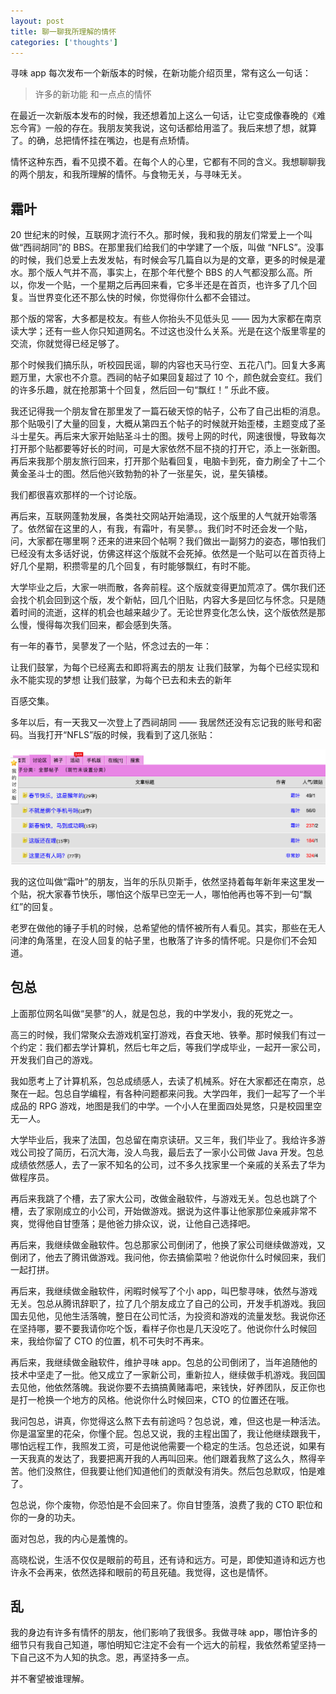 ```yaml
---
layout: post
title: 聊一聊我所理解的情怀
categories: ['thoughts']
---
```


寻味 app 每次发布一个新版本的时候，在新功能介绍页里，常有这么一句话：

> 许多的新功能
> 和一点点的情怀

在最近一次新版本发布的时候，我还想着加上这么一句话，让它变成像春晚的《难忘今宵》一般的存在。我朋友笑我说，这句话都给用滥了。我后来想了想，就算了。的确，总把情怀挂在嘴边，也是有点矫情。

情怀这种东西，看不见摸不着。在每个人的心里，它都有不同的含义。我想聊聊我的两个朋友，和我所理解的情怀。与食物无关，与寻味无关。

## 霜叶

20 世纪末的时候，互联网才流行不久。那时候，我和我的朋友们常爱上一个叫做“西祠胡同”的 BBS。在那里我们给我们的中学建了一个版，叫做 “NFLS”。没事的时候，我们总爱上去发发帖，有时候会写几篇自以为是的文章，更多的时候是灌水。那个版人气并不高，事实上，在那个年代整个 BBS 的人气都没那么高。所以，你发一个贴，一个星期之后再回来看，它多半还是在首页，也许多了几个回复。当世界变化还不那么快的时候，你觉得你什么都不会错过。

那个版的常客，大多都是校友。有些人你抬头不见低头见 —— 因为大家都在南京读大学；还有一些人你只知道网名。不过这也没什么关系。光是在这个版里零星的交流，你就觉得已经足够了。

那个时候我们搞乐队，听校园民谣，聊的内容也天马行空、五花八门。回复大多离题万里，大家也不介意。西祠的帖子如果回复超过了 10 个，颜色就会变红。我们的许多乐趣，就在抢那第十个回复，然后回一句“飘红！” 乐此不疲。

我还记得我一个朋友曾在那里发了一篇石破天惊的帖子，公布了自己出柜的消息。那个贴吸引了大量的回复，大概从第四五个帖子的时候就开始歪楼，主题变成了圣斗士星矢。再后来大家开始贴圣斗士的图。拨号上网的时代，网速很慢，导致每次打开那个贴都要等好长的时间，可是大家依然不屈不挠的打开它，添上一张新图。再后来我那个朋友旅行回来，打开那个贴看回复，电脑卡到死，奋力刷全了十二个黄金圣斗士的图。然后他兴致勃勃的补了一张星矢，说，星矢镇楼。

我们都很喜欢那样的一个讨论版。

再后来，互联网蓬勃发展，各类社交网站开始涌现，这个版里的人气就开始零落了。依然留在这里的人，有我，有霜叶，有吴蓼。。我们时不时还会发一个贴，问，大家都在哪里啊？还来的进来回个帖啊？我们做出一副努力的姿态，哪怕我们已经没有太多话好说，仿佛这样这个版就不会死掉。依然是一个贴可以在首页待上好几个星期，积攒零星的几个回复，有时能够飘红，有时不能。

大学毕业之后，大家一哄而散，各奔前程。这个版就变得更加荒凉了。偶尔我们还会找个机会回到这个版，发个新帖，回几个旧贴，内容大多是回忆与怀念。只是随着时间的流逝，这样的机会也越来越少了。无论世界变化怎么快，这个版依然是那么慢，慢得每次我们回来，都会感到失落。

有一年的春节，吴蓼发了一个贴，怀念过去的一年：

让我们鼓掌，为每个已经离去和即将离去的朋友
让我们鼓掌，为每个已经实现和永不能实现的梦想
让我们鼓掌，为每个已去和未去的新年

百感交集。

多年以后，有一天我又一次登上了西祠胡同 —— 我居然还没有忘记我的账号和密码。当我打开“NFLS”版的时候，我看到了这几张贴：

![NFLS, xici.net](/assets/images/2017-02-18-xici.png)

我的这位叫做“霜叶”的朋友，当年的乐队贝斯手，依然坚持着每年新年来这里发一个贴，祝大家春节快乐，哪怕这个版早已空无一人，哪怕他再也等不到一句“飘红”的回复。

老罗在做他的锤子手机的时候，总希望他的情怀被所有人看见。其实，那些在无人问津的角落里，在没人回复的帖子里，也散落了许多的情怀呢。只是你们不会知道。

## 包总

上面那位网名叫做“吴蓼”的人，就是包总，我的中学发小，我的死党之一。

高三的时候，我们常聚众去游戏机室打游戏，吞食天地、铁拳。那时候我们有过一个约定：我们都去学计算机，然后七年之后，等我们学成毕业，一起开一家公司，开发我们自己的游戏。

我如愿考上了计算机系，包总成绩感人，去读了机械系。好在大家都还在南京，总聚在一起。包总自学编程，有各种问题都来问我。大学四年，我们一起写了一个半成品的 RPG 游戏，地图是我们的中学。一个小人在里面四处晃悠，只是校园里空无一人。

大学毕业后，我来了法国，包总留在南京读研。又三年，我们毕业了。我给许多游戏公司投了简历，石沉大海，没人鸟我，最后去了一家小公司做 Java 开发。包总成绩依然感人，去了一家不知名的公司，过不多久找家里一个亲戚的关系去了华为做程序员。

再后来我跳了个槽，去了家大公司，改做金融软件，与游戏无关。包总也跳了个槽，去了家刚成立的小公司，开始做游戏。据说为这件事让他家那位亲戚非常不爽，觉得他自甘堕落；是他爸力排众议，说，让他自己选择吧。

再后来，我继续做金融软件。包总那家公司倒闭了，他换了家公司继续做游戏，又倒闭了，他去了腾讯做游戏。我问他，你去搞偷菜啦？他说你什么时候回来，我们一起打拼。

再后来，我继续做金融软件，闲暇时候写了个小 app，叫巴黎寻味，依然与游戏无关。包总从腾讯辞职了，拉了几个朋友成立了自己的公司，开发手机游戏。我回国去见他，见他生活落魄，整日在公司忙活，为投资和游戏的流量发愁。我说你还在坚持哪，要不要我请你吃个饭，看样子你也是几天没吃了。他说你什么时候回来，我给你留了 CTO 的位置，机不可失时不再来。

再后来，我继续做金融软件，维护寻味 app。包总的公司倒闭了，当年追随他的技术中坚走了一批。他又成立了一家新公司，重新拉人，继续做手机游戏。我回国去见他，他依然落魄。我说你要不去搞搞黄赌毒吧，来钱快，好养团队，反正你也是打一枪换一个地方的风格。他说你什么时候回来，CTO 的位置还在哦。

我问包总，讲真，你觉得这么熬下去有前途吗？包总说，难，但这也是一种活法。你是温室里的花朵，你懂个屁。包总又说，我的主程出国了，我让他继续跟我干，哪怕远程工作，我照发工资，可是他说他需要一个稳定的生活。包总还说，如果有一天我真的发达了，我要把离开我的人再叫回来。他们跟着我熬了这么久，熬得辛苦。他们没熬住，但我要让他们知道他们的贡献没有消失。然后包总默叹，怕是难了。

包总说，你个废物，你恐怕是不会回来了。你自甘堕落，浪费了我的 CTO 职位和你的一身的功夫。

面对包总，我的内心是羞愧的。

高晓松说，生活不仅仅是眼前的苟且，还有诗和远方。可是，即使知道诗和远方也许永不会再来，依然选择和眼前的苟且死磕。我觉得，这也是情怀。

## 乱

我的身边有许多有情怀的朋友，他们影响了我很多。我做寻味 app，哪怕许多的细节只有我自己知道，哪怕明知它注定不会有一个远大的前程，我依然希望坚持一下自己这不为人知的执念。恩，再坚持多一点。

并不奢望被谁理解。

